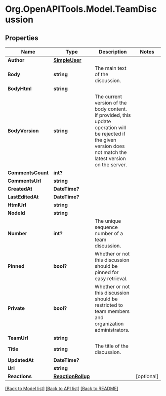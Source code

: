 # Org.OpenAPITools.Model.TeamDiscussion

## Properties

Name | Type | Description | Notes
------------ | ------------- | ------------- | -------------
**Author** | [**SimpleUser**](SimpleUser.md) |  | 
**Body** | **string** | The main text of the discussion. | 
**BodyHtml** | **string** |  | 
**BodyVersion** | **string** | The current version of the body content. If provided, this update operation will be rejected if the given version does not match the latest version on the server. | 
**CommentsCount** | **int?** |  | 
**CommentsUrl** | **string** |  | 
**CreatedAt** | **DateTime?** |  | 
**LastEditedAt** | **DateTime?** |  | 
**HtmlUrl** | **string** |  | 
**NodeId** | **string** |  | 
**Number** | **int?** | The unique sequence number of a team discussion. | 
**Pinned** | **bool?** | Whether or not this discussion should be pinned for easy retrieval. | 
**Private** | **bool?** | Whether or not this discussion should be restricted to team members and organization administrators. | 
**TeamUrl** | **string** |  | 
**Title** | **string** | The title of the discussion. | 
**UpdatedAt** | **DateTime?** |  | 
**Url** | **string** |  | 
**Reactions** | [**ReactionRollup**](ReactionRollup.md) |  | [optional] 

[[Back to Model list]](../README.md#documentation-for-models) [[Back to API list]](../README.md#documentation-for-api-endpoints) [[Back to README]](../README.md)

